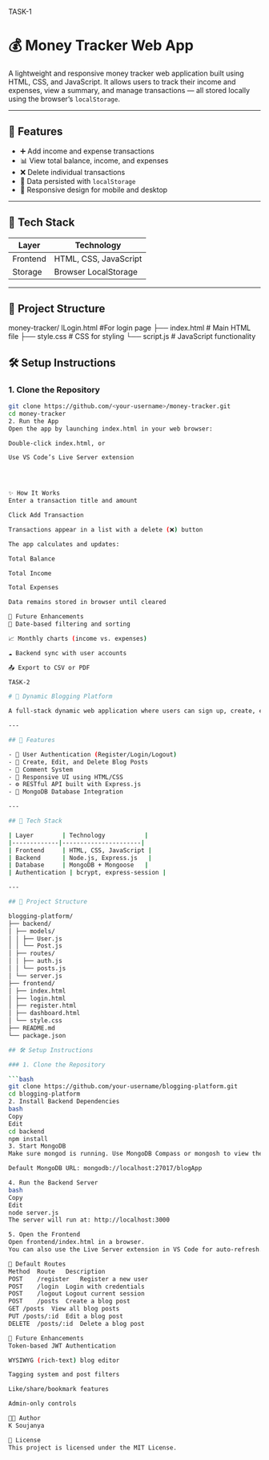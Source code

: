 TASK-1
# 💰 Money Tracker Web App

A lightweight and responsive money tracker web application built using HTML, CSS, and JavaScript. It allows users to track their income and expenses, view a summary, and manage transactions — all stored locally using the browser’s `localStorage`.

---

## 🚀 Features

- ➕ Add income and expense transactions
- 📊 View total balance, income, and expenses
- ❌ Delete individual transactions
- 💾 Data persisted with `localStorage`
- 📱 Responsive design for mobile and desktop

---

## 🔧 Tech Stack

| Layer     | Technology       |
|----------|------------------|
| Frontend | HTML, CSS, JavaScript |
| Storage  | Browser LocalStorage |

---

## 📁 Project Structure

money-tracker/
lLogin.html #For login page
├── index.html # Main HTML file
├── style.css # CSS for styling
└── script.js # JavaScript functionality


## 🛠️ Setup Instructions

### 1. Clone the Repository

```bash
git clone https://github.com/<your-username>/money-tracker.git
cd money-tracker
2. Run the App
Open the app by launching index.html in your web browser:

Double-click index.html, or

Use VS Code’s Live Server extension




✨ How It Works
Enter a transaction title and amount

Click Add Transaction

Transactions appear in a list with a delete (❌) button

The app calculates and updates:

Total Balance

Total Income

Total Expenses

Data remains stored in browser until cleared

📌 Future Enhancements
📅 Date-based filtering and sorting

📈 Monthly charts (income vs. expenses)

☁️ Backend sync with user accounts

📤 Export to CSV or PDF

TASK-2

# 📝 Dynamic Blogging Platform

A full-stack dynamic web application where users can sign up, create, edit, and delete blog posts. It supports user authentication, comment sections, and a responsive design for optimal viewing on any device.

---

## 🚀 Features

- 🔐 User Authentication (Register/Login/Logout)
- 📝 Create, Edit, and Delete Blog Posts
- 💬 Comment System
- 📱 Responsive UI using HTML/CSS
- ⚙️ RESTful API built with Express.js
- 💾 MongoDB Database Integration

---

## 🧰 Tech Stack

| Layer        | Technology           |
|-------------|----------------------|
| Frontend     | HTML, CSS, JavaScript |
| Backend      | Node.js, Express.js   |
| Database     | MongoDB + Mongoose   |
| Authentication | bcrypt, express-session |

---

## 📁 Project Structure

blogging-platform/
├── backend/
│ ├── models/
│ │ ├── User.js
│ │ └── Post.js
│ ├── routes/
│ │ ├── auth.js
│ │ └── posts.js
│ └── server.js
├── frontend/
│ ├── index.html
│ ├── login.html
│ ├── register.html
│ ├── dashboard.html
│ └── style.css
├── README.md
└── package.json

## 🛠️ Setup Instructions

### 1. Clone the Repository

```bash
git clone https://github.com/your-username/blogging-platform.git
cd blogging-platform
2. Install Backend Dependencies
bash
Copy
Edit
cd backend
npm install
3. Start MongoDB
Make sure mongod is running. Use MongoDB Compass or mongosh to view the data.

Default MongoDB URL: mongodb://localhost:27017/blogApp

4. Run the Backend Server
bash
Copy
Edit
node server.js
The server will run at: http://localhost:3000

5. Open the Frontend
Open frontend/index.html in a browser.
You can also use the Live Server extension in VS Code for auto-refresh.

🔐 Default Routes
Method	Route	Description
POST	/register	Register a new user
POST	/login	Login with credentials
POST	/logout	Logout current session
POST	/posts	Create a blog post
GET	/posts	View all blog posts
PUT	/posts/:id	Edit a blog post
DELETE	/posts/:id	Delete a blog post

📌 Future Enhancements
Token-based JWT Authentication

WYSIWYG (rich-text) blog editor

Tagging system and post filters

Like/share/bookmark features

Admin-only controls

👨‍💻 Author
K Soujanya

📄 License
This project is licensed under the MIT License.
